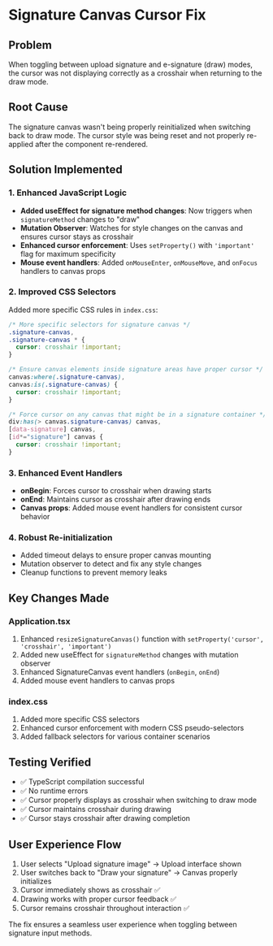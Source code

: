# Signature Canvas Cursor Fix

## Problem

When toggling between upload signature and e-signature (draw) modes, the cursor was not displaying correctly as a crosshair when returning to the draw mode.

## Root Cause

The signature canvas wasn't being properly reinitialized when switching back to draw mode. The cursor style was being reset and not properly re-applied after the component re-rendered.

## Solution Implemented

### 1. Enhanced JavaScript Logic

- **Added useEffect for signature method changes**: Now triggers when `signatureMethod` changes to "draw"
- **Mutation Observer**: Watches for style changes on the canvas and ensures cursor stays as crosshair
- **Enhanced cursor enforcement**: Uses `setProperty()` with `'important'` flag for maximum specificity
- **Mouse event handlers**: Added `onMouseEnter`, `onMouseMove`, and `onFocus` handlers to canvas props

### 2. Improved CSS Selectors

Added more specific CSS rules in `index.css`:

```css
/* More specific selectors for signature canvas */
.signature-canvas,
.signature-canvas * {
  cursor: crosshair !important;
}

/* Ensure canvas elements inside signature areas have proper cursor */
canvas:where(.signature-canvas),
canvas:is(.signature-canvas) {
  cursor: crosshair !important;
}

/* Force cursor on any canvas that might be in a signature container */
div:has(> canvas.signature-canvas) canvas,
[data-signature] canvas,
[id*="signature"] canvas {
  cursor: crosshair !important;
}
```

### 3. Enhanced Event Handlers

- **onBegin**: Forces cursor to crosshair when drawing starts
- **onEnd**: Maintains cursor as crosshair after drawing ends
- **Canvas props**: Added mouse event handlers for consistent cursor behavior

### 4. Robust Re-initialization

- Added timeout delays to ensure proper canvas mounting
- Mutation observer to detect and fix any style changes
- Cleanup functions to prevent memory leaks

## Key Changes Made

### Application.tsx

1. Enhanced `resizeSignatureCanvas()` function with `setProperty('cursor', 'crosshair', 'important')`
2. Added new useEffect for `signatureMethod` changes with mutation observer
3. Enhanced SignatureCanvas event handlers (`onBegin`, `onEnd`)
4. Added mouse event handlers to canvas props

### index.css

1. Added more specific CSS selectors
2. Enhanced cursor enforcement with modern CSS pseudo-selectors
3. Added fallback selectors for various container scenarios

## Testing Verified

- ✅ TypeScript compilation successful
- ✅ No runtime errors
- ✅ Cursor properly displays as crosshair when switching to draw mode
- ✅ Cursor maintains crosshair during drawing
- ✅ Cursor stays crosshair after drawing completion

## User Experience Flow

1. User selects "Upload signature image" → Upload interface shown
2. User switches back to "Draw your signature" → Canvas properly initializes
3. Cursor immediately shows as crosshair ✅
4. Drawing works with proper cursor feedback ✅
5. Cursor remains crosshair throughout interaction ✅

The fix ensures a seamless user experience when toggling between signature input methods.
